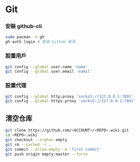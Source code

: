 # Git

### 安裝 github-cli
```bash
sudo pacman -S gh
gh auth login # 登录 Github 账号
```

### 設置用戶
```bash
git config --global user.name 'name'
git config --global user.email 'eamil'
```

### 設置代理
```bash
git config --global http.proxy 'socks5://127.0.0.1:7891'
git config --global https.proxy 'socks5://127.0.0.1:7891'
```
## 清空仓库
```bash
git clone https://github.com/<ACCOUNT>/<REPO>.wiki.git
cd <REPO>.wiki
git checkout --orphan empty
git rm --cached -r .
git commit --allow-empty -m 'first commit'
git push origin empty:master --force
```